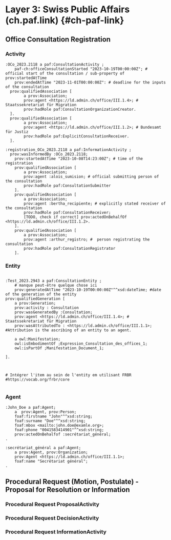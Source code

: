 # Layer 3: Swiss Public Affairs (ch.paf.link) {#ch-paf-link}

## Office Consultation Registration
### Activity
<aside class="example">

```turtle
:OCo_2023.2118 a paf:ConsultationActivity ;
	paf-ch:officeConsultationStarted "2023-10-19T00:00:00Z"; # official start of the consultation / sub-property of prov:startedAtTime
	prov:endedAtTime "2023-11-01T00:00:00Z": # deadline for the inputs of the consultation
  prov:qualifiedAssociation [
        a prov:Association;
        prov:agent <https://ld.admin.ch/office/III.1.4>; # Staatssekretariat für Migration
        prov:hadRole paf:ConsultationOrganizationCreator.
  ].
  prov:qualifiedAssociation [
        a prov:Association;
        prov:agent <https://ld.admin.ch/office/III.1.2>; # Bundesamt für Justiz
        prov:hadRole paf:ExplicitConsultationReceiver.
  ].

:registration_OCo_2023.2118 a paf:InformationActivity ;
  prov:wasInformedBy :OCo_2023.2118;
	prov:startedAtTime "2023-10-08T14:23:00Z"; # time of the registration
    prov:qualifiedAssociation [
        a prov:Association;
        prov:agent :alois_sumision; # official submitting person of the consultation
        prov:hadRole paf:ConsultationSubmitter
    ].
    prov:qualifiedAssociation [
        a prov:Association;
        prov:agent :bertha_recipiente; # explicitly stated receiver of the consultation
        prov:hadRole paf:ConsultationReceiver;
        [TODO, check if correct] prov:actedOnBehalfOf <https://ld.admin.ch/office/III.1.2>.
    ].
    prov:qualifiedAssociation [
        a prov:Association;
        prov:agent :arthur_registro; #  person registrating the consultation
        prov:hadRole paf:ConsultationRegistrator
    ].
```
</aside>

### Entity

<aside class="example">

```turtle

:Test_2023.2943 a paf:ConsultationEntity ;
	# manque peut-être quelque chose ici 
	prov:generatedAtTime "2023-10-19T00:00:00Z"^^xsd:dateTime; #date of the generation of the entity
prov:qualifiedGeneration [
	a prov:Generation;
	prov:activity : Consultation
	prov:wasGeneratedBy :Consultation;
	prov:agent <https://ld.admin.ch/office/III.1.4>; # Staatssekretariat für Migration
	prov:wasAttributedTo : <https://ld.admin.ch/office/III.1.1>; #Attribution is the ascribing of an entity to an agent.

	a owl:Manifestation;
	owl:isEmbodimentOf ;Expression_Consultation_des_offices_1;
	owl:isPartOf ;Manifestation_Document_1;

].



# Intégrer l'item au sein de l'entity em utilisant FRBR
#https://vocab.org/frbr/core


```
</aside>

### Agent

<aside class="example">

```turtle
:John_Doe a paf:Agent;
	a  prov:Agent, prov:Person;
	foaf:firstname "John"^^xsd:string;
	foaf:surname "Doe"^^xsd:string;
	foaf:mbox <mailto:john.doe@examle.org>;
	foaf:phone "0041583414901"^^xsd:string;
	prov:actedOnBehalfof :secrétariat_général;
.

:secrétariat_général a paf:Agent;
	a prov:Agent, prov:Organization;
	prov:Agent <https://ld.admin.ch/office/III.1.1>;
	foaf:name "Secrétariat général";
.
```
</aside>

## Procedural Request (Motion, Postulate) - Proposal for Resolution or Information

### Procedural Request ProposalActivity


### Procedural Request DecisionActivity


### Procedural Request InformationActivity

